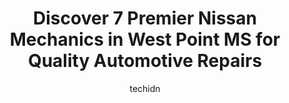 ---
layout: ampstory
image: https://images.unsplash.com/photo-1639928844164-e530cf328bff?ixlib=rb-4.0.3&ixid=MnwxMjA3fDB8MHxwaG90by1wYWdlfHx8fGVufDB8fHx8&auto=format&fit=crop&w=640&h=853&q=80
author: techidn
featured: false
description: If youre in need of trustworthy and skilled Nissan Mechanic in West Point MS, USA, youll be pleased to discover the 7 best Nissan Mechanic in town. Their expertise and commitment to custom
title: Discover 7 Premier Nissan Mechanics in West Point MS for Quality Automotive Repairs
cover:
   title: Discover 7 Premier Nissan Mechanics in West Point MS for Quality Automotive Repairs
   subtitle: Rickpate
   background: https://images.unsplash.com/photo-1639928844164-e530cf328bff?ixlib=rb-4.0.3&ixid=MnwxMjA3fDB8MHxwaG90by1wYWdlfHx8fGVufDB8fHx8&auto=format&fit=crop&w=640&h=853&q=80

pages: 
 - layout: thirds
   top: <h1>#1 Georges Tire Service</h1>
   bottom: "<p>Very impressed. I found my tire store.</p>"
   background: https://www.knot35.com/toplist/wp-content/uploads/2023/06/best-nissan-mechanic-1-in-west-point-ms-1685831653.jpeg
   backgroundblur: true
 - layout: thirds
   top: <h1>#2 Guest Body Shop LLC</h1>
   bottom: "<p>412 W Main St, West Point, MS 39773, United States</p>"
   background: https://www.knot35.com/toplist/wp-content/uploads/2023/06/best-nissan-mechanic-2-in-west-point-ms-1685831654.jpeg
   cta:
      link: https://www.knot35.com/toplist/discover-7-premier-nissan-mechanics-in-west-point-ms-for-quality-automotive-repairs/
      text: Discover 7 Premier Nissan Mechanics in West Point MS for Quality Automotive Repairs
 - layout: thirds
   top: <h1>#3 WILLIAM WELLS AUTOMOTIVE</h1>
   bottom: "<p>93 W Broad St, West Point, MS 39773, United States</p>"
   background: https://www.knot35.com/toplist/wp-content/uploads/2023/06/best-nissan-mechanic-3-in-west-point-ms-1685831654.jpeg
   cta:
      link: https://www.knot35.com/toplist/discover-7-premier-nissan-mechanics-in-west-point-ms-for-quality-automotive-repairs/
      text: Discover 7 Premier Nissan Mechanics in West Point MS for Quality Automotive Repairs
 - layout: thirds
   top: <h1>#4 H & O Truck & Trailer Repair</h1>
   bottom: "<p>8655 US-45 ALT, West Point, MS 39773, United States</p>"
   background: https://images.unsplash.com/photo-1462556791646-c201b8241a94?ixlib=rb-4.0.3&ixid=MnwxMjA3fDB8MHxwaG90by1wYWdlfHx8fGVufDB8fHx8&auto=format&fit=crop&w=640&h=853&q=80
   cta:
      link: https://www.knot35.com/toplist/discover-7-premier-nissan-mechanics-in-west-point-ms-for-quality-automotive-repairs/
      text: Discover 7 Premier Nissan Mechanics in West Point MS for Quality Automotive Repairs
 - layout: thirds
   top: <h1>#5 Auto Glass Repair - TechnaGlass West Point</h1>
   bottom: "<p>5850 US-45 ALT S, West Point, MS 39773, United States</p>"
   background: https://images.unsplash.com/photo-1613843873231-1447db182f97?ixlib=rb-4.0.3&ixid=MnwxMjA3fDB8MHxwaG90by1wYWdlfHx8fGVufDB8fHx8&auto=format&fit=crop&w=640&h=853&q=80
   cta:
      link: https://www.knot35.com/toplist/discover-7-premier-nissan-mechanics-in-west-point-ms-for-quality-automotive-repairs/
      text: Discover 7 Premier Nissan Mechanics in West Point MS for Quality Automotive Repairs
 - layout: thirds
   top: <h1>#6 CARQUEST Auto Parts</h1>
   bottom: "<p>570 W Broad St, West Point, MS 39773, United States</p>"
   background: https://images.unsplash.com/photo-1488554378835-f7acf46e6c98?ixlib=rb-4.0.3&ixid=MnwxMjA3fDB8MHxwaG90by1wYWdlfHx8fGVufDB8fHx8&auto=format&fit=crop&w=640&h=853&q=80
   cta:
      link: https://www.knot35.com/toplist/discover-7-premier-nissan-mechanics-in-west-point-ms-for-quality-automotive-repairs/
      text: Discover 7 Premier Nissan Mechanics in West Point MS for Quality Automotive Repairs
 - layout: thirds
   top: <h1>#7 NAPA Auto Parts - Jims Auto Parts</h1>
   bottom: "<p>7008 US-45 ALT N, West Point, MS 39773, United States</p>"
   background: https://images.unsplash.com/photo-1552083974-186346191183?ixlib=rb-4.0.3&ixid=MnwxMjA3fDB8MHxwaG90by1wYWdlfHx8fGVufDB8fHx8&auto=format&fit=crop&w=640&h=853&q=80
   cta:
      link: https://www.knot35.com/toplist/discover-7-premier-nissan-mechanics-in-west-point-ms-for-quality-automotive-repairs/
      text: Discover 7 Premier Nissan Mechanics in West Point MS for Quality Automotive Repairs
 - layout: thirds
   middle: Continue reading...
   background: https://plus.unsplash.com/premium_photo-1664640458616-3c74f8cb4589?ixlib=rb-4.0.3&ixid=MnwxMjA3fDB8MHxwaG90by1wYWdlfHx8fGVufDB8fHx8&auto=format&fit=crop&w=640&h=853&q=80
   cta:
      link: https://www.knot35.com/toplist/discover-7-premier-nissan-mechanics-in-west-point-ms-for-quality-automotive-repairs/
      text: Discover 7 Premier Nissan Mechanics in West Point MS for Quality Automotive Repairs
      
---